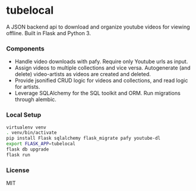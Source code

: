 # tubelocal

A JSON backend api to download and organize youtube videos for viewing offline. Built in Flask and Python 3.

### Components
- Handle video downloads with pafy. Require only Youtube urls as input.
- Assign videos to multiple collections and vice versa. Autogenerate (and delete) video-artists as videos are created and deleted.
- Provide jsonified CRUD logic for videos and collections, and read logic for artists.
- Leverage SQLAlchemy for the SQL toolkit and ORM. Run migrations through alembic.

### Local Setup
```bash
virtualenv venv
. venv/bin/activate
pip install Flask sqlalchemy flask_migrate pafy youtube-dl
export FLASK_APP=tubelocal
flask db upgrade
flask run
```

### License
MIT